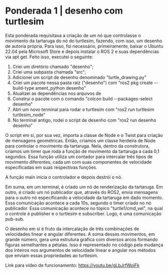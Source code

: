 # Ponderada 1 | desenho com turtlesim

Esta ponderada requisitava a criação de um nó que controlasse o movimento da tartaruga do nó do turtlesim, fazendo, com isso, um desenho de autoria própria. Para isso, foi necessário, primeiramente, baixar o Ubuntu 22.04 pela Microsoft Store e depois instalar o ROS 2 e suas dependências via apt get. Feito isso, executei o seguinte:

1. Criei um diretório chamado "desenho";
2. Criei uma subpasta chamada "src";
3. Adicionei um script de desenho denominado "turtle_drawing.py"
4. Criei um pacote nessa pasta raiz ("desenho") com "ros2 pkg create --build-type ament_python desenho"
5. Atualizei as dependências nos arquivos de 
6. Construí o pacote com o comando "colcon build --packages-select desenho"
7. Abri um novo terminal para rodar o turtlesim com "ros2 run turtlesim turtlesim_node"
8. No terminal antigo, rodei o script de desenho com "ros2 run desenho desenho"

O script em si, por sua vez, importa a classe de Node e o Twist para criação de mensagens geométricas. Então, criamos um classe herdeira de Node para controlar o movimento da tartaruga. Nela, dentro da construtora, criamos um timer que roda a função de movimento da tartaruga a cada 0,1 segundos. Essa função utiliza um contador para intercalar três tipos de movimento diferentes, cada um com suas componentes de velocidade especificadas em suas respectivas funções. 

A função main inicia o controlador e depois destrói o nó.

Em suma, em um terminal, é criado um nó de renderização da tartaruga. Em outro, é criado um nó publicador que, através do ROS2, envia mensagens para o outro nó especificando a velocidade da tartaruga em dado momento. Essa comunicação acontece a cada 10s, segundo o timer criado no nó publicador. Essa comunicação acontece no tópico "turtle1/cmd_vel", na qual o controle é publisher e o turtlesim é subscriber. Logo, é uma comunicação pub-sub.

O desenho em si é fruto da intercalação de três combinações de velocidades linear e angular diferentes. A soma desses movimentos, em grande número, gera uma estrutura gráfica com diversos arcos formando figuras semelhantes a pétalas. Isso é representado no código pela mudança dos inteiros nos argumentos de velocidade linear e angular nos métodos que enviam essas propriedades ao turtlesim.

Link para vídeo de funcionamento: https://youtu.be/gLbJrfWoiFk
